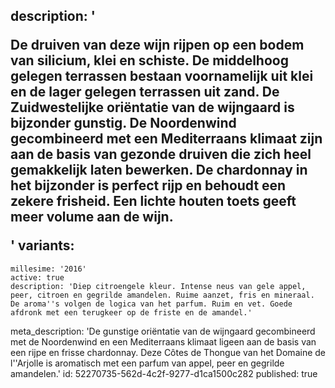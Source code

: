 description: '<p>De druiven van deze wijn rijpen op een bodem van silicium, klei en schiste. De middelhoog gelegen terrassen bestaan voornamelijk uit klei en de lager gelegen terrassen uit zand. De Zuidwestelijke oriëntatie van de wijngaard is bijzonder gunstig. De Noordenwind gecombineerd met een Mediterraans klimaat zijn aan de basis van gezonde druiven die zich heel gemakkelijk laten bewerken. De chardonnay in het bijzonder is perfect rijp en behoudt een zekere frisheid. Een lichte houten toets geeft meer volume aan de wijn.</p>'
variants:
  -
    millesime: '2016'
    active: true
    description: 'Diep citroengele kleur. Intense neus van gele appel, peer, citroen en gegrilde amandelen. Ruime aanzet, fris en mineraal. De aroma''s volgen de logica van het parfum. Ruim en vet. Goede afdronk met een terugkeer op de friste en de amandel.'
meta_description: 'De gunstige oriëntatie van de wijngaard gecombineerd met de Noordenwind en een Mediterraans klimaat ligeen aan de basis van een rijpe en frisse chardonnay. Deze Côtes de Thongue van het Domaine de l''Arjolle is aromatisch met een parfum van appel, peer en gegrilde amandelen.'
id: 52270735-562d-4c2f-9277-d1ca1500c282
published: true
